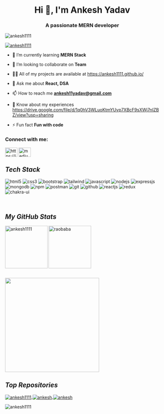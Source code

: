  <h1 align="center">Hi 👋, I'm Ankesh Yadav</h1>
<h3 align="center">A passionate MERN developer</h3>

<p align="left"> <img src="https://komarev.com/ghpvc/?username=ankesh1111&label=Profile%20views&color=0e75b6&style=flat" alt="ankesh1111" /> </p>

<p align="left"> <a href="https://github.com/ryo-ma/github-profile-trophy"><img src="https://github-profile-trophy.vercel.app/?username=ankesh1111" alt="ankesh1111" /></a> </p>

 

- 🌱 I’m currently learning **MERN Stack**

- 👯 I’m looking to collaborate on **Team**

- 👨‍💻 All of my projects are available at https://ankesh1111.github.io/

- 💬 Ask me about **React, DSA**

- 📫 How to reach me **ankesh11yadav@gmail.com**

- 📄 Know about my experiences https://drive.google.com/file/d/1q0hV3WLuoKtmYUvp7XBcF9sXWj7nIZBZ/view?usp=sharing

- ⚡ Fun fact **Fun with code**

<h3 align="left">Connect with me:</h3>
<p align="left">
<a href="https://linkedin.com/in/https://in.linkedin.com/in/ankesh-yadav-8432691b4" target="blank"><img align="center" src="https://raw.githubusercontent.com/rahuldkjain/github-profile-readme-generator/master/src/images/icons/Social/linked-in-alt.svg" alt="https://in.linkedin.com/in/ankesh-yadav-8432691b4" height="30" width="40" /></a>
<a href="https://medium.com/medium.com/@ankesh11yadav" target="blank"><img align="center" src="https://raw.githubusercontent.com/rahuldkjain/github-profile-readme-generator/master/src/images/icons/Social/medium.svg" alt="medium.com/@ankesh11yadav" height="30" width="40" /></a>
</p>
 <h2><i>Tech Stack</i></h2>

<p>
    <img src="https://img.shields.io/badge/HTML5-E34F26?style=for-the-badge&logo=html5&logoColor=white" alt="html5" />
    <img src="https://img.shields.io/badge/CSS3-1572B6?style=for-the-badge&logo=css3&logoColor=white" alt="css3" />
    <img src="https://img.shields.io/badge/Bootstrap-563D7C?style=for-the-badge&logo=bootstrap&logoColor=white" alt="bootstrap" />
    <img src="https://img.shields.io/badge/Tailwind_CSS-38B2AC?style=for-the-badge&logo=tailwind-css&logoColor=white" alt="tailwind" />
    <img src="https://img.shields.io/badge/JavaScript-323330?style=for-the-badge&logo=javascript&logoColor=F7DF1E" alt="javascript" />
    <img src="https://img.shields.io/badge/Node.js-339933?style=for-the-badge&logo=nodedotjs&logoColor=white" alt="nodejs" />
    <img src="https://img.shields.io/badge/Express.js-000000?style=for-the-badge&logo=express&logoColor=white" alt="expressjs" />
    <img src="https://img.shields.io/badge/MongoDB-4EA94B?style=for-the-badge&logo=mongodb&logoColor=white" alt="mongodb" />
    <img src="https://img.shields.io/badge/npm-CB3837?style=for-the-badge&logo=npm&logoColor=white" alt="npm" />
    <img src="https://img.shields.io/badge/Postman-FF6C37?style=for-the-badge&logo=Postman&logoColor=white" alt="postman" />
    <img src="https://img.shields.io/badge/Git-f44d27?style=for-the-badge&logo=git&logoColor=white" alt="git" />
    <img src="https://img.shields.io/badge/GitHub-100000?style=for-the-badge&logo=github&logoColor=white" alt="github" />
    <img src="https://img.shields.io/badge/React-20232A?style=for-the-badge&logo=react&logoColor=61DAFB" alt="reactjs" />
    <img src="https://img.shields.io/badge/Redux-593D88?style=for-the-badge&logo=redux&logoColor=white" alt="redux" />
    <img src="https://img.shields.io/badge/Chakra%20UI-3bc7bd?style=for-the-badge&logo=chakraui&logoColor=white" alt="chakra-ui" />
   
</p>
<br>
   <h2><i>My GitHub Stats</i></h2>
 
<p>
    <img align="left" src="https://github-readme-stats.vercel.app/api?username=ankesh1111&show_icons=true&locale=en&theme=dark" alt="ankesh1111"  height="139" />
    <img align="center" src="https://github-readme-stats.vercel.app/api/top-langs/?username=ankesh1111&layout=compact&exclude_repo=Lybrate-Website-Clone-Version-2.0,Lybrate-Website-Clone,Adidas-Clone&hide=Shell&border_radius=0&theme=dark" alt="raobaba" height="139" />
</p>
<br/>
<img src="https://activity-graph.herokuapp.com/graph?username=ankesh1111&theme=xcode" height ="307"/>   


 <h2><i>Top Repositories</i></h2>


<p>
    <a href="https://github.com/ankesh1111/Lovoda-Clone">
        <img align="center" src="https://github-readme-stats.vercel.app/api/pin/?username=ankesh1111&repo=Lovoda-Clone&locale=en&border_radius=0&theme=dark" alt="ankesh1111" />
         <a href="https://github.com/ankesh1111/LYST_Clone_Project">
        <img align="center" src="https://github-readme-stats.vercel.app/api/pin/?username=ankesh1111&repo=LYST_Clone_Project&locale=en&border_radius=0&theme=dark" alt="ankesh" />
    </a>
    <a href="https://github.com/parvatraj2/Pharmesay-clone">
        <img align="center" src="https://github-readme-stats.vercel.app/api/pin/?username=parvatraj2&repo=Pharmesay-clone&locale=en&border_radius=0&theme=dark" alt="ankesh" />
    </a>     
     
<p><img align="center" src="https://github-readme-streak-stats.herokuapp.com/?user=ankesh1111&" alt="ankesh1111" /></p>

